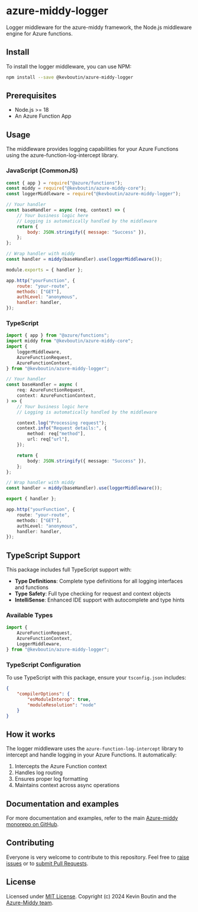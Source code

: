 # azure-middy-logger

Logger middleware for the azure-middy framework, the Node.js middleware engine for Azure functions.

## Install

To install the logger middleware, you can use NPM:

```bash
npm install --save @kevboutin/azure-middy-logger
```

## Prerequisites

- Node.js >= 18
- An Azure Function App

## Usage

The middleware provides logging capabilities for your Azure Functions using the azure-function-log-intercept library.

### JavaScript (CommonJS)

```javascript
const { app } = require("@azure/functions");
const middy = require("@kevboutin/azure-middy-core");
const loggerMiddleware = require("@kevboutin/azure-middy-logger");

// Your handler
const baseHandler = async (req, context) => {
    // Your business logic here
    // Logging is automatically handled by the middleware
    return {
        body: JSON.stringify({ message: "Success" }),
    };
};

// Wrap handler with middy
const handler = middy(baseHandler).use(loggerMiddleware());

module.exports = { handler };

app.http("yourFunction", {
    route: "your-route",
    methods: ["GET"],
    authLevel: "anonymous",
    handler: handler,
});
```

### TypeScript

```typescript
import { app } from "@azure/functions";
import middy from "@kevboutin/azure-middy-core";
import {
    loggerMiddleware,
    AzureFunctionRequest,
    AzureFunctionContext,
} from "@kevboutin/azure-middy-logger";

// Your handler
const baseHandler = async (
    req: AzureFunctionRequest,
    context: AzureFunctionContext,
) => {
    // Your business logic here
    // Logging is automatically handled by the middleware

    context.log("Processing request");
    context.info("Request details:", {
        method: req["method"],
        url: req["url"],
    });

    return {
        body: JSON.stringify({ message: "Success" }),
    };
};

// Wrap handler with middy
const handler = middy(baseHandler).use(loggerMiddleware());

export { handler };

app.http("yourFunction", {
    route: "your-route",
    methods: ["GET"],
    authLevel: "anonymous",
    handler: handler,
});
```

## TypeScript Support

This package includes full TypeScript support with:

- **Type Definitions**: Complete type definitions for all logging interfaces and functions
- **Type Safety**: Full type checking for request and context objects
- **IntelliSense**: Enhanced IDE support with autocomplete and type hints

### Available Types

```typescript
import {
    AzureFunctionRequest,
    AzureFunctionContext,
    LoggerMiddleware,
} from "@kevboutin/azure-middy-logger";
```

### TypeScript Configuration

To use TypeScript with this package, ensure your `tsconfig.json` includes:

```json
{
    "compilerOptions": {
        "esModuleInterop": true,
        "moduleResolution": "node"
    }
}
```

## How it works

The logger middleware uses the `azure-function-log-intercept` library to intercept and handle logging in your Azure Functions. It automatically:

1. Intercepts the Azure Function context
2. Handles log routing
3. Ensures proper log formatting
4. Maintains context across async operations

## Documentation and examples

For more documentation and examples, refer to the main [Azure-middy monorepo on GitHub](https://github.com/kevboutin/azure-middy).

## Contributing

Everyone is very welcome to contribute to this repository. Feel free to [raise issues](https://github.com/kevboutin/azure-middy/issues) or to [submit Pull Requests](https://github.com/kevboutin/azure-middy/pulls).

## License

Licensed under [MIT License](LICENSE). Copyright (c) 2024 Kevin Boutin and the [Azure-Middy team](https://github.com/kevboutin/azure-middy/graphs/contributors).

